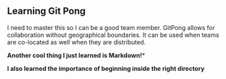 ## Learning Git Pong
I need to master this so I can be a good team member. GitPong allows for collaboration without geographical boundaries. It can be used when teams are co-located as well when they are distributed.

**Another cool thing I just learned is Markdown!***

**I also learned the importance of beginning inside the right directory**
